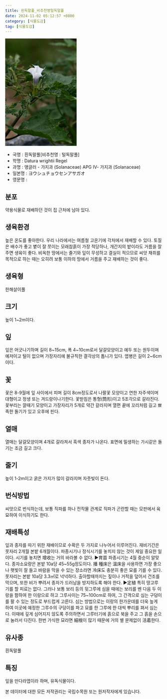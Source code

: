 ```yaml
---
title: 흰독말풀_비추천명털독말풀
date: 2024-11-02 05:12:57 +0800
category: [식물도감]
tag: [식물도감]
---
```




![흰독말풀[비추천명 : 털독말풀]](/assets/img/fileUpload/plants/basic/Solanaceae/Datura/2447/2447_1_th2.jpg)
- 국명 : 흰독말풀[비추천명 : 털독말풀]
- 학명 : Datura wrightii Regel
- 과명 : 앵글러 - 가지과 (Solanaceae) APG Ⅳ- 가지과 (Solanaceae)
- 일본명 : ヨウシュチョウセンアサガオ
- 영문명 : 


## 분포
약용식물로 재배하던 것이 집 근처에 남아 있다.
## 생육환경
높은 온도를 좋아한다. 우리 나라에서는 여름철 고온기에 각처에서 재배할 수 있다. 토질은 배수가 좋고 볕이 잘 쪼이는 모래참흙이 가장 적당하나, 개간지의 밭이라도 거름을 잘 주면 생육이 좋다. 비옥한 땅에서는 줄기와 잎이 무성하고 결실이 적으므로 씨앗 채취를 목적으로 하는 때는 오히려 보통 이하의 땅에서 거름을 주고 재배하는 것이 좋다.
## 생육형
한해살이풀
## 크기
높이 1~2m이다.
## 잎
잎은 어긋나기하며 길이 8~15cm, 폭 4~10cm로서 달걀모양이고 예두 또는 원두이며 예저이고 털이 없으며 가장자리에 불규칙한 결각상의 톱니가 있다. 엽병은 길이 2~6cm이다.
## 꽃
꽃은 8-9월에 잎 사이에서 피며 길이 8cm정도로서 나팔꽃 모양이고 연한 자주색이며 대형이고 정생 또는 겨드랑이나기한다. 꽃받침은 통형(筒形)이고 5조각으로 갈라진다. 꽃부리는 깔때기 모양이고 가장자리가 5개로 약간 갈라지며 열편 끝에 꼬리처럼 길고 뾰족한 돌기가 있고 오후에 핀다.
## 열매
열매는 달걀모양이며 4개로 갈라져서 흑색 종자가 나온다. 표면에 밀생하는 가시같은 돌기는 조금 길고 크다.
## 줄기
높이 1-2m이고 굵은 가지가 많이 갈라지며 자줏빛이 돈다.
## 번식방법
씨앗으로 번식하는데, 보통 직파를 하나 전작물 관계로 직파가 곤란할 때는 모판에서 육묘하여 이식하기도 한다.
## 재배특성
잎과 종자를 따기 위한 재배이므로 수확은 두 가지로 나누어서 이루어진다.  재비기간은 못자리 2개월 본밭 6개월이다.  파종시기나 정식시기를 놓치지 않는 것이 제일 중요한 일이다.  시기를 놓치면 增收는 거의 바라볼 수 없다. 
▶育苗
파종시기는 4월 중순이 알맞다.  종자소요량은 본밭 10a당 45~55g정도이다. 播
種床은 溫床을 사용하면 가장 좋으나 햇빛이 잘 들고 바람을 막을 수 있는 장소라면 冷床도 충분히 좋은 묘를 기를 수 있다.  못자리는 본밭 10a당 3.3㎡로 넉넉하다. 출아할때까지는 짚이나 거적을 덮어서 건조를 막으며, 또한 비가 뿌려서 종자가 드러남을 방지하도록 해야 한다.
▶定植
특히 땅고루기를 할 피료는 없다.  그러나 보통 보리 등의 뒷그루에 심을 때에는 보리를 벤 다음 두 이랑을 함하여 한 이랑으로 하고 그루사이는 75~100cm로 하여, 그 간격으로 심는 구덩이를 팔 수 있는 정도로 부드럽게  고른다. 심는 방법으로는 이랑의 한가운데를 더욱 높게 하여 이곳에 예정한 그루수의 구덩이를 파고 묘를 한 그루에 한 대씩 뿌리를 펴서 심는다.  이때에 깊게 심어지지 않도록 주의하면서 그루터기에 흙으로 북을 주고 그 흙을 손으로 눌러서 다진다.  한번 가식한 묘라면 細根이 많기 때문에 거의 별 문제없이 活着한다.
## 유사종
흰독말풀
## 특징
잎을 만다라엽이라 하며, 유독식물이다.






본 데이터에 대한 모든 저작권리는 국립수목원 또는 원저작자에게 있습니다.
